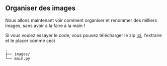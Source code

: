 ## Organiser des images

Nous allons maintenant voir comment organiser et renommer des milliers images, sans avoir à la faire à la main !

Si vous voulez essayer le code, vous pouvez télécharger le zip [ici](https://drive.google.com/file/d/17ND8oB7AkGjvfVFjNvcGliGLSNdQ_MS2/view?usp=sharing), l'extraire et le placer comme ceci
```
.
├── images/
└── main.py
```
